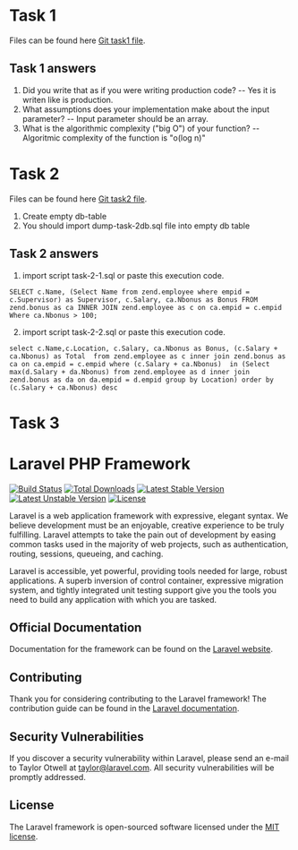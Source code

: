 # Task 1
Files can be found here [Git task1 file](http://laravel.com/docs).

## Task 1 answers

1. Did you write that as if you were writing production code?
  -- Yes it is writen like is production.
2. What assumptions does your implementation make about the input parameter?
  -- Input parameter should be an array.
3. What is the algorithmic complexity ("big O") of your function?
  -- Algoritmic complexity of the function is "o(log n)"
  
  
# Task 2

Files can be found here [Git task2 file](http://laravel.com/docs).

1) Create empty db-table
2) You should import dump-task-2db.sql file into empty db table

## Task 2 answers
1) import script task-2-1.sql or paste this execution code.

`SELECT c.Name, (Select Name from zend.employee where empid = c.Supervisor) as Supervisor, c.Salary, ca.Nbonus as Bonus FROM zend.bonus as ca
 INNER JOIN zend.employee as c
 on ca.empid = c.empid
 Where ca.Nbonus > 100;`

2) import script task-2-2.sql or paste this execution code.

`select c.Name,c.Location, c.Salary, ca.Nbonus as Bonus, (c.Salary + ca.Nbonus) as Total 
 from zend.employee as c
 inner join zend.bonus as ca
 on ca.empid = c.empid
 where (c.Salary + ca.Nbonus)  in (Select max(d.Salary + da.Nbonus) from zend.employee as d inner join zend.bonus as da on da.empid = d.empid group by Location)
 order by (c.Salary + ca.Nbonus) desc`


# Task 3

# Laravel PHP Framework
[![Build Status](https://travis-ci.org/laravel/framework.svg)](https://travis-ci.org/laravel/framework)
[![Total Downloads](https://poser.pugx.org/laravel/framework/d/total.svg)](https://packagist.org/packages/laravel/framework)
[![Latest Stable Version](https://poser.pugx.org/laravel/framework/v/stable.svg)](https://packagist.org/packages/laravel/framework)
[![Latest Unstable Version](https://poser.pugx.org/laravel/framework/v/unstable.svg)](https://packagist.org/packages/laravel/framework)
[![License](https://poser.pugx.org/laravel/framework/license.svg)](https://packagist.org/packages/laravel/framework)

Laravel is a web application framework with expressive, elegant syntax. We believe development must be an enjoyable, creative experience to be truly fulfilling. Laravel attempts to take the pain out of development by easing common tasks used in the majority of web projects, such as authentication, routing, sessions, queueing, and caching.

Laravel is accessible, yet powerful, providing tools needed for large, robust applications. A superb inversion of control container, expressive migration system, and tightly integrated unit testing support give you the tools you need to build any application with which you are tasked.

## Official Documentation

Documentation for the framework can be found on the [Laravel website](http://laravel.com/docs).

## Contributing

Thank you for considering contributing to the Laravel framework! The contribution guide can be found in the [Laravel documentation](http://laravel.com/docs/contributions).

## Security Vulnerabilities

If you discover a security vulnerability within Laravel, please send an e-mail to Taylor Otwell at taylor@laravel.com. All security vulnerabilities will be promptly addressed.

## License

The Laravel framework is open-sourced software licensed under the [MIT license](http://opensource.org/licenses/MIT).
